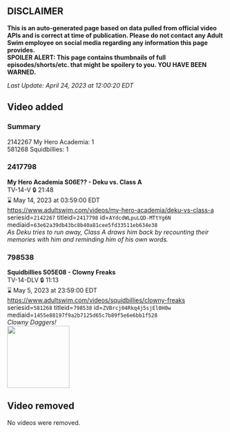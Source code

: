 ## DISCLAIMER
**This is an auto-generated page based on data pulled from official video APIs and is correct at time of publication. Please do not contact any Adult Swim employee on social media regarding any information this page provides.**  
**SPOILER ALERT: This page contains thumbnails of full episodes/shorts/etc. that might be spoilery to you. YOU HAVE BEEN WARNED.**  

_Last Update: April 24, 2023 at 12:00:20 EDT_
## Video added
### Summary
2142267 My Hero Academia: 1  
581268 Squidbillies: 1  
### 2417798
**My Hero Academia S06E?? - Deku vs. Class A**  
TV-14-V 🔒 21:48  
⌛ May 14, 2023 at 03:59:00 EDT  
https://www.adultswim.com/videos/my-hero-academia/deku-vs-class-a  
seriesid=`2142267` titleid=`2417798` id=`AYdcdWLpuLQD-MTtYg6N` mediaid=`63e62a39db43bc8b40a81cee5fd33511eb634e38`  
_As Deku tries to run away, Class A draws him back by recounting their memories with him and reminding him of his own words._  
### 798538
**Squidbillies S05E08 - Clowny Freaks**  
TV-14-DLV 🔒 11:13  
⌛ May 5, 2023 at 23:59:00 EDT  
https://www.adultswim.com/videos/squidbillies/clowny-freaks  
seriesid=`581268` titleid=`798538` id=`ZVBrcj04Rkq4j5sjEl0H0w` mediaid=`1455e88197f9a2b7125d65c7b89f5e6e6bb1f528`  
_Clowny Daggers!_  
<a href="https://media.cdn.adultswim.com/uploads/20200413/thumbnails/2_20413132099-squidbillies_060_dst_cid-U0J2.jpg"><img src="https://media.cdn.adultswim.com/uploads/20200413/thumbnails/2_20413132099-squidbillies_060_dst_cid-U0J2.jpg" height="144px" /></a>
## Video removed
No videos were removed.  
